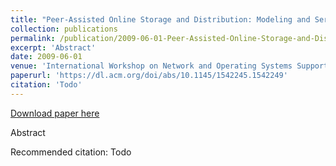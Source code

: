 ```yaml
---
title: "Peer-Assisted Online Storage and Distribution: Modeling and Server Strategies"
collection: publications
permalink: /publication/2009-06-01-Peer-Assisted-Online-Storage-and-Distribution:-Modeling-and-Server-Strategies
excerpt: 'Abstract'
date: 2009-06-01
venue: 'International Workshop on Network and Operating Systems Support for Digital Audio and Video (ACM NOSSDAV)'
paperurl: 'https://dl.acm.org/doi/abs/10.1145/1542245.1542249'
citation: 'Todo'
---
```


<a href='https://dl.acm.org/doi/abs/10.1145/1542245.1542249'>Download paper here</a>

Abstract

Recommended citation: Todo